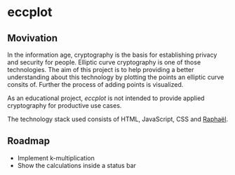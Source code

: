 eccplot
=======

Movivation
----------

In the information age, cryptography is the basis for establishing privacy and security for people. Elliptic curve cryptography is one of those technologies. The aim of this project is to help providing a better understanding about this technology by plotting the points an elliptic curve consits of. Further the process of adding points is visualized.

As an educational project, *eccplot* is not intended to provide applied cryptography for productive use cases.

The technology stack used consists of HTML, JavaScript, CSS and [Raphaël](http://raphaeljs.com/).

Roadmap
-------

* Implement k-multiplication
* Show the calculations inside a status bar
